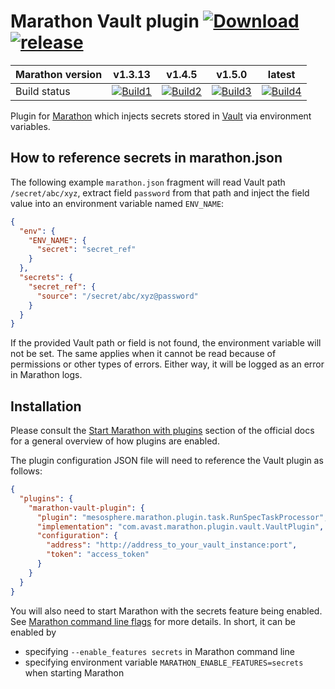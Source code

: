 # Marathon Vault plugin [![Download](https://api.bintray.com/packages/avast/maven/marathon-vault-plugin/images/download.svg) ](https://bintray.com/avast/maven/marathon-vault-plugin/_latestVersion) [![release](http://github-release-version.herokuapp.com/github/avast/marathon-vault-plugin/release.svg?style=flat)](https://github.com/avast/marathon-vault-plugin/releases/latest)

| Marathon version | v1.3.13           | v1.4.5            | v1.5.0            | latest            |
| ---------------- |-------------------|-------------------|-------------------|-------------------|
| Build status     | [![Build1][1]][5] | [![Build2][2]][5] | [![Build3][3]][5] | [![Build4][4]][5] |

[1]: https://travis-matrix-badges.herokuapp.com/repos/avast/marathon-vault-plugin/branches/master/1
[2]: https://travis-matrix-badges.herokuapp.com/repos/avast/marathon-vault-plugin/branches/master/2
[3]: https://travis-matrix-badges.herokuapp.com/repos/avast/marathon-vault-plugin/branches/master/3
[4]: https://travis-matrix-badges.herokuapp.com/repos/avast/marathon-vault-plugin/branches/master/4
[5]: https://travis-ci.org/avast/marathon-vault-plugin

Plugin for [Marathon](https://mesosphere.github.io/marathon/) which injects secrets stored in [Vault](https://www.vaultproject.io/) via environment variables.

## How to reference secrets in marathon.json

The following example `marathon.json` fragment will read Vault path `/secret/abc/xyz`, extract field `password` from that path and inject the field value into an environment variable named `ENV_NAME`:

```json
{
  "env": {
    "ENV_NAME": {
      "secret": "secret_ref"
    }
  },
  "secrets": {
    "secret_ref": {
      "source": "/secret/abc/xyz@password"
    }
  }
}
```

If the provided Vault path or field is not found, the environment variable will not be set. The same applies when it cannot be read because of permissions or other types of errors. Either way, it will be logged as an error in Marathon logs.

## Installation

Please consult the [Start Marathon with plugins](https://mesosphere.github.io/marathon/docs/plugin.html#start-marathon-with-plugins) section of the official docs for a general overview of how plugins are enabled.

The plugin configuration JSON file will need to reference the Vault plugin as follows:

```json
{
  "plugins": {
    "marathon-vault-plugin": {
      "plugin": "mesosphere.marathon.plugin.task.RunSpecTaskProcessor",
      "implementation": "com.avast.marathon.plugin.vault.VaultPlugin",
      "configuration": {
        "address": "http://address_to_your_vault_instance:port",
        "token": "access_token"
      }
    }
  }
}
```

You will also need to start Marathon with the secrets feature being enabled. See [Marathon command line flags](https://mesosphere.github.io/marathon/docs/command-line-flags) for more details. In short, it can be enabled by
* specifying `--enable_features secrets` in Marathon command line
* specifying environment variable `MARATHON_ENABLE_FEATURES=secrets` when starting Marathon
